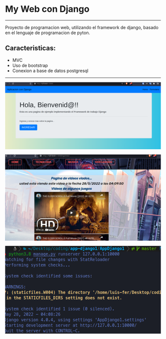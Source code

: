 # My Web con Django
---

Proyecto de programacion web, utilizando el framework de django, basado en el lenguaje de programacion de pyton.

## Caracteristicas:
- MVC
- Uso de bootstrap
- Conexion a base de datos postgresql
------------
[![img2](https://raw.githubusercontent.com/luis-fer993/app-django1/master/AppDjango1/AppDjango1/static/img/img1.png "img2")](https://raw.githubusercontent.com/luis-fer993/app-django1/master/AppDjango1/AppDjango1/static/img/img1.png "img2")

[![img1](https://raw.githubusercontent.com/luis-fer993/app-django1/master/AppDjango1/AppDjango1/static/img/img2.png "img1")](https://raw.githubusercontent.com/luis-fer993/app-django1/master/AppDjango1/AppDjango1/static/img/img2.png "img1")

[![img3](https://raw.githubusercontent.com/luis-fer993/app-django1/bdf0f2618edabbb2226e10918847e2a6301d3493/AppDjango1/AppDjango1/static/img/img3.png "img3")](https://raw.githubusercontent.com/luis-fer993/app-django1/bdf0f2618edabbb2226e10918847e2a6301d3493/AppDjango1/AppDjango1/static/img/img3.png "img3")
